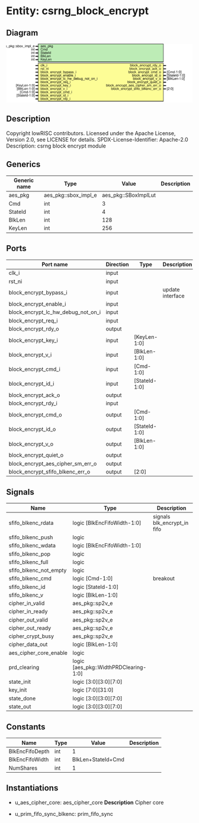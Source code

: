 # Entity: csrng_block_encrypt

## Diagram

![Diagram](csrng_block_encrypt.svg "Diagram")
## Description

Copyright lowRISC contributors.
 Licensed under the Apache License, Version 2.0, see LICENSE for details.
 SPDX-License-Identifier: Apache-2.0
 Description: csrng block encrypt module
 
## Generics

| Generic name | Type                 | Value                | Description |
| ------------ | -------------------- | -------------------- | ----------- |
| aes_pkg      | aes_pkg::sbox_impl_e | aes_pkg::SBoxImplLut |             |
| Cmd          | int                  | 3                    |             |
| StateId      | int                  | 4                    |             |
| BlkLen       | int                  | 128                  |             |
| KeyLen       | int                  | 256                  |             |
## Ports

| Port name                          | Direction | Type          | Description      |
| ---------------------------------- | --------- | ------------- | ---------------- |
| clk_i                              | input     |               |                  |
| rst_ni                             | input     |               |                  |
| block_encrypt_bypass_i             | input     |               | update interface |
| block_encrypt_enable_i             | input     |               |                  |
| block_encrypt_lc_hw_debug_not_on_i | input     |               |                  |
| block_encrypt_req_i                | input     |               |                  |
| block_encrypt_rdy_o                | output    |               |                  |
| block_encrypt_key_i                | input     | [KeyLen-1:0]  |                  |
| block_encrypt_v_i                  | input     | [BlkLen-1:0]  |                  |
| block_encrypt_cmd_i                | input     | [Cmd-1:0]     |                  |
| block_encrypt_id_i                 | input     | [StateId-1:0] |                  |
| block_encrypt_ack_o                | output    |               |                  |
| block_encrypt_rdy_i                | input     |               |                  |
| block_encrypt_cmd_o                | output    | [Cmd-1:0]     |                  |
| block_encrypt_id_o                 | output    | [StateId-1:0] |                  |
| block_encrypt_v_o                  | output    | [BlkLen-1:0]  |                  |
| block_encrypt_quiet_o              | output    |               |                  |
| block_encrypt_aes_cipher_sm_err_o  | output    |               |                  |
| block_encrypt_sfifo_blkenc_err_o   | output    | [2:0]         |                  |
## Signals

| Name                   | Type                                  | Description                  |
| ---------------------- | ------------------------------------- | ---------------------------- |
| sfifo_blkenc_rdata     | logic [BlkEncFifoWidth-1:0]           | signals blk_encrypt_in fifo  |
| sfifo_blkenc_push      | logic                                 |                              |
| sfifo_blkenc_wdata     | logic [BlkEncFifoWidth-1:0]           |                              |
| sfifo_blkenc_pop       | logic                                 |                              |
| sfifo_blkenc_full      | logic                                 |                              |
| sfifo_blkenc_not_empty | logic                                 |                              |
| sfifo_blkenc_cmd       | logic [Cmd-1:0]                       | breakout                     |
| sfifo_blkenc_id        | logic [StateId-1:0]                   |                              |
| sfifo_blkenc_v         | logic [BlkLen-1:0]                    |                              |
| cipher_in_valid        | aes_pkg::sp2v_e                       |                              |
| cipher_in_ready        | aes_pkg::sp2v_e                       |                              |
| cipher_out_valid       | aes_pkg::sp2v_e                       |                              |
| cipher_out_ready       | aes_pkg::sp2v_e                       |                              |
| cipher_crypt_busy      | aes_pkg::sp2v_e                       |                              |
| cipher_data_out        | logic [BlkLen-1:0]                    |                              |
| aes_cipher_core_enable | logic                                 |                              |
| prd_clearing           | logic [aes_pkg::WidthPRDClearing-1:0] |                              |
| state_init             | logic [3:0][3:0][7:0]                 |                              |
| key_init               | logic [7:0][31:0]                     |                              |
| state_done             | logic [3:0][3:0][7:0]                 |                              |
| state_out              | logic [3:0][3:0][7:0]                 |                              |
## Constants

| Name            | Type | Value              | Description |
| --------------- | ---- | ------------------ | ----------- |
| BlkEncFifoDepth | int  | 1                  |             |
| BlkEncFifoWidth | int  | BlkLen+StateId+Cmd |             |
| NumShares       | int  | 1                  |             |
## Instantiations

- u_aes_cipher_core: aes_cipher_core
**Description**
Cipher core

- u_prim_fifo_sync_blkenc: prim_fifo_sync
